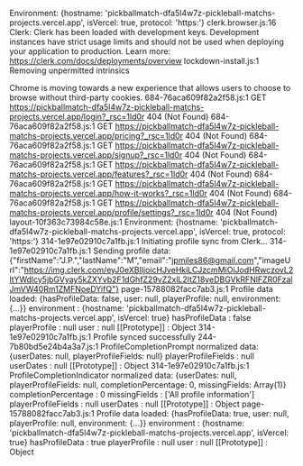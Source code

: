 Environment: 
{hostname: 'pickballmatch-dfa5l4w7z-pickleball-matchs-projects.vercel.app', isVercel: true, protocol: 'https:'}
clerk.browser.js:16 Clerk: Clerk has been loaded with development keys. Development instances have strict usage limits and should not be used when deploying your application to production. Learn more: https://clerk.com/docs/deployments/overview
lockdown-install.js:1 Removing unpermitted intrinsics

 Chrome is moving towards a new experience that allows users to choose to browse without third-party cookies.
684-76aca609f82a2f58.js:1 
 GET https://pickballmatch-dfa5l4w7z-pickleball-matchs-projects.vercel.app/login?_rsc=1ld0r 404 (Not Found)
684-76aca609f82a2f58.js:1 
 GET https://pickballmatch-dfa5l4w7z-pickleball-matchs-projects.vercel.app/pricing?_rsc=1ld0r 404 (Not Found)
684-76aca609f82a2f58.js:1 
 GET https://pickballmatch-dfa5l4w7z-pickleball-matchs-projects.vercel.app/signup?_rsc=1ld0r 404 (Not Found)
684-76aca609f82a2f58.js:1 
 GET https://pickballmatch-dfa5l4w7z-pickleball-matchs-projects.vercel.app/features?_rsc=1ld0r 404 (Not Found)
684-76aca609f82a2f58.js:1 
 GET https://pickballmatch-dfa5l4w7z-pickleball-matchs-projects.vercel.app/how-it-works?_rsc=1ld0r 404 (Not Found)
684-76aca609f82a2f58.js:1 
 GET https://pickballmatch-dfa5l4w7z-pickleball-matchs-projects.vercel.app/profile/settings?_rsc=1ld0r 404 (Not Found)
layout-10f363c73984c58e.js:1 Environment: 
{hostname: 'pickballmatch-dfa5l4w7z-pickleball-matchs-projects.vercel.app', isVercel: true, protocol: 'https:'}
314-1e97e02910c7a1fb.js:1 Initiating profile sync from Clerk...
314-1e97e02910c7a1fb.js:1 Sending profile data: {"firstName":"J.P.","lastName":"M","email":"jpmiles86@gmail.com","imageUrl":"https://img.clerk.com/eyJ0eXBlIjoicHJveHkiLCJzcmMiOiJodHRwczovL2ltYWdlcy5jbGVyay5kZXYvb2F1dGhfZ29vZ2xlL2ltZ18yeDBGVkRFNlFZR0FzalJmVW40Rm1ZMFNoeDYifQ"}
page-15788082facc7ab3.js:1 Profile data loaded: 
{hasProfileData: false, user: null, playerProfile: null, environment: {…}}
environment
: 
{hostname: 'pickballmatch-dfa5l4w7z-pickleball-matchs-projects.vercel.app', isVercel: true}
hasProfileData
: 
false
playerProfile
: 
null
user
: 
null
[[Prototype]]
: 
Object
314-1e97e02910c7a1fb.js:1 Profile synced successfully
244-7b80bd5e24b4a3a7.js:1 ProfileCompletionPrompt normalized data: 
{userDates: null, playerProfileFields: null}
playerProfileFields
: 
null
userDates
: 
null
[[Prototype]]
: 
Object
314-1e97e02910c7a1fb.js:1 ProfileCompletionIndicator normalized data: 
{userDates: null, playerProfileFields: null, completionPercentage: 0, missingFields: Array(1)}
completionPercentage
: 
0
missingFields
: 
['All profile information']
playerProfileFields
: 
null
userDates
: 
null
[[Prototype]]
: 
Object
page-15788082facc7ab3.js:1 Profile data loaded: 
{hasProfileData: true, user: null, playerProfile: null, environment: {…}}
environment
: 
{hostname: 'pickballmatch-dfa5l4w7z-pickleball-matchs-projects.vercel.app', isVercel: true}
hasProfileData
: 
true
playerProfile
: 
null
user
: 
null
[[Prototype]]
: 
Object